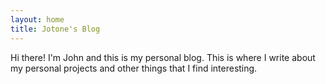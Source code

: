 ```yaml
---
layout: home
title: Jotone's Blog
---
```


Hi there!
I'm John and this is my personal blog. This is where I write about my personal projects and other things that I find interesting.
